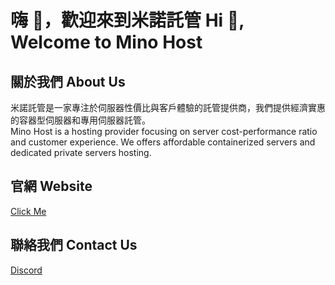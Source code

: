 # 嗨 👋，歡迎來到米諾託管 Hi 👋, Welcome to Mino Host

## 關於我們 About Us

米諾託管是一家專注於伺服器性價比與客戶體驗的託管提供商，我們提供經濟實惠的容器型伺服器和專用伺服器託管。<br>
Mino Host is a hosting provider focusing on server cost-performance ratio and customer experience. We offers affordable containerized servers and dedicated private servers hosting.

## 官網 Website

[Click Me](https://www.mino.host)

## 聯絡我們 Contact Us

[Discord](https://discord.gg/Xg3h2VWshF)
